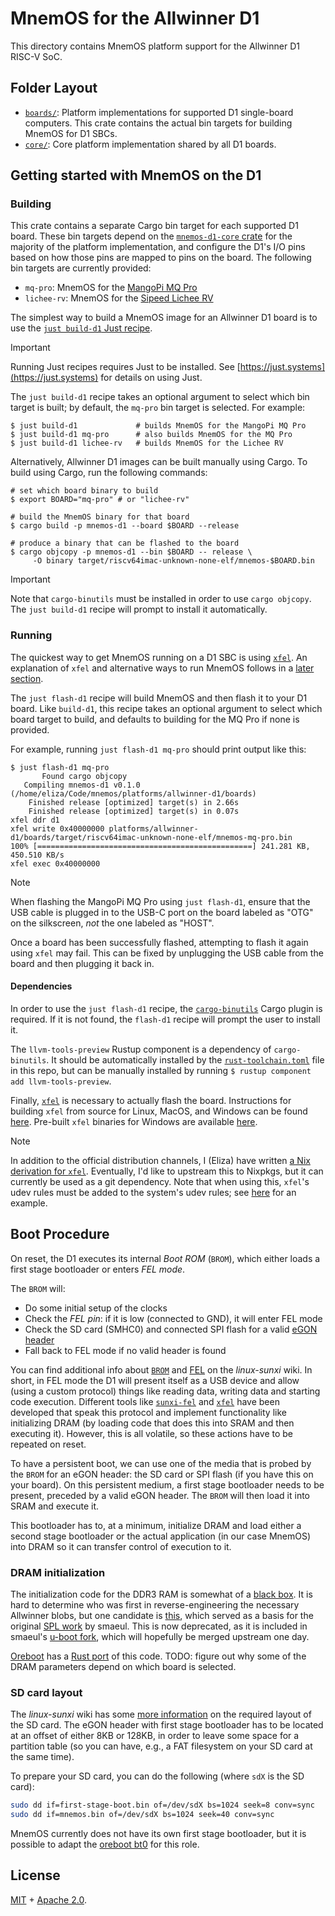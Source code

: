# MnemOS for the Allwinner D1

This directory contains MnemOS platform support for the Allwinner D1 RISC-V SoC.

## Folder Layout

* [`boards/`]: Platform implementations for supported D1
    single-board computers. This crate contains the actual bin targets for
    building MnemOS for D1 SBCs.
* [`core/`]: Core platform implementation shared by all D1 boards.

[`boards/`]: ./boards/
[`core/`]: ./core/

## Getting started with MnemOS on the D1

### Building

This crate contains a separate Cargo bin target for each supported D1 board.
These bin targets depend on the [`mnemos-d1-core` crate] for the majority of the
platform implementation, and configure the D1's I/O pins based on how those pins
are mapped to pins on the board. The following bin targets are currently
provided:

* `mq-pro`: MnemOS for the [MangoPi MQ Pro]
* `lichee-rv`: MnemOS for the [Sipeed Lichee RV]

The simplest way to build a MnemOS image for an Allwinner D1 board is to use the
[`just build-d1` Just recipe][just].

> [!IMPORTANT]
>
> Running Just recipes requires Just to be installed. See
> [https://just.systems](https://just.systems) for details on using Just.

The `just build-d1` recipe takes an optional argument to select which bin target
is built; by default, the `mq-pro` bin target is selected. For example:

```console
$ just build-d1             # builds MnemOS for the MangoPi MQ Pro
$ just build-d1 mq-pro      # also builds MnemOS for the MQ Pro
$ just build-d1 lichee-rv   # builds MnemOS for the Lichee RV
```

Alternatively, Allwinner D1 images can be built manually using Cargo. To build
using Cargo, run the following commands:

```console
# set which board binary to build
$ export BOARD="mq-pro" # or "lichee-rv"

# build the MnemOS binary for that board
$ cargo build -p mnemos-d1 --board $BOARD --release

# produce a binary that can be flashed to the board
$ cargo objcopy -p mnemos-d1 --bin $BOARD -- release \
     -O binary target/riscv64imac-unknown-none-elf/mnemos-$BOARD.bin
```

> [!IMPORTANT]
>
> Note that `cargo-binutils` must be installed in order to use `cargo objcopy`.
> The `just build-d1` recipe will prompt to install it automatically.
### Running

The quickest way to get MnemOS running on a D1 SBC is using [`xfel`].
An explanation of `xfel` and alternative ways to run MnemOS follows
in a [later section](#boot-procedure).

The `just flash-d1` recipe will build MnemOS and then flash it to your D1 board.
Like `build-d1`, this recipe takes an optional argument to
select which board target to build, and defaults to building for the MQ Pro if
none is provided.

For example, running `just flash-d1 mq-pro` should print output like this:

```console
$ just flash-d1 mq-pro
       Found cargo objcopy
   Compiling mnemos-d1 v0.1.0 (/home/eliza/Code/mnemos/platforms/allwinner-d1/boards)
    Finished release [optimized] target(s) in 2.66s
    Finished release [optimized] target(s) in 0.07s
xfel ddr d1
xfel write 0x40000000 platforms/allwinner-d1/boards/target/riscv64imac-unknown-none-elf/mnemos-mq-pro.bin
100% [================================================] 241.281 KB, 450.510 KB/s
xfel exec 0x40000000
```

> [!NOTE]
>
> When flashing the MangoPi MQ Pro using `just flash-d1`, ensure that the USB
> cable is plugged in to the USB-C port on the board labeled as "OTG" on the
> silkscreen, *not* the one labeled as "HOST".

Once a board has been successfully flashed, attempting to flash it again using
`xfel` may fail. This can be fixed by unplugging the USB cable from the board
and then plugging it back in.

#### Dependencies

In order to use the `just flash-d1` recipe, the [`cargo-binutils`] Cargo plugin
is required. If it is not found, the `flash-d1` recipe will prompt the user to
install it.

The `llvm-tools-preview` Rustup component is a dependency of `cargo-binutils`.
It should be automatically installed by the [`rust-toolchain.toml`] file in this
repo, but can be manually installed by running
`$ rustup component add llvm-tools-preview`.

Finally, [`xfel`] is necessary to actually flash the board. Instructions for
building `xfel` from source for Linux, MacOS, and Windows can be found
[here][xfel-build]. Pre-built `xfel` binaries for Windows are available
[here][xfel-win].

> [!NOTE]
>
> In addition to the official distribution channels, I (Eliza) have written [a
> Nix derivation for `xfel`][xfel-nix]. Eventually, I'd like to upstream this to
> Nixpkgs, but it can currently be used as a git dependency. Note that when
> using this, `xfel`'s udev rules must be added to the system's udev rules; see
> [here][xfel-nix-udev] for an example.

[just]: ./../../../justfile
[`mnemos-d1-core` crate]: ./../core/
[MangoPi MQ Pro]: https://github.com/mangopi-sbc/MQ-Pro
[Sipeed Lichee RV]: https://wiki.sipeed.com/hardware/en/lichee/RV/RV.html
[`xfel`]: https://xboot.org/xfel/#/
[`cargo-binutils`]: https://crates.io/crates/cargo-binutils
[`rust-toolchain.toml`]: ./../../../rust-toolchain.toml
[xfel-build]: https://xboot.org/xfel/#/?id=build-from-source
[xfel-win]: https://xboot.org/xfel/#/?id=windows-platform
[xfel-nix]: https://github.com/hawkw/dotfiles/blob/736d80487687b0610a1b17f5bbec6b22a501207c/nixos/pkgs/xfel.nix
[xfel-nix-udev]: https://github.com/hawkw/dotfiles/blob/736d80487687b0610a1b17f5bbec6b22a501207c/nixos/machines/noctis.nix#L102-L104

## Boot Procedure
On reset, the D1 executes its internal *Boot ROM* (`BROM`), which either loads
a first stage bootloader or enters *FEL mode*.

The `BROM` will:
* Do some initial setup of the clocks
* Check the *FEL pin*: if it is low (connected to GND), it will enter FEL mode
* Check the SD card (SMHC0) and connected SPI flash for a valid [eGON header]
* Fall back to FEL mode if no valid header is found

You can find additional info about [`BROM`] and [FEL] on the *linux-sunxi* wiki.
In short, in FEL mode the D1 will present itself as a USB device and allow
(using a custom protocol) things like reading data, writing data and starting
code execution.
Different tools like [`sunxi-fel`] and [`xfel`] have been developed that speak
this protocol and implement functionality like initializing DRAM
(by loading code that does this into SRAM and then executing it).
However, this is all volatile, so these actions have to be repeated on reset.

To have a persistent boot, we can use one of the media that is probed
by the `BROM` for an eGON header: the SD card or SPI flash
(if you have this on your board).
On this persistent medium, a first stage bootloader needs to be present,
preceded by a valid eGON header.
The `BROM` will then load it into SRAM and execute it.

This bootloader has to, at a minimum, initialize DRAM and load either
a second stage bootloader or the actual application (in our case MnemOS)
into DRAM so it can transfer control of execution to it.

### DRAM initialization
The initialization code for the DDR3 RAM is somewhat of a
[black box][sunxi wiki DRAM]. It is hard to determine who was first in
reverse-engineering the necessary Allwinner blobs, but one candidate
is [this][pnru boot0], which served as a basis for the original
[SPL work][sun20i_d1_spl] by smaeul. This is now deprecated, as it is included
in smaeul's [u-boot fork][u-boot mctl], which will hopefully be merged upstream
one day.

[Oreboot] has a [Rust port][oreboot mctl] of this code.
TODO: figure out why some of the DRAM parameters depend on
which board is selected.

### SD card layout
The *linux-sunxi* wiki has some [more information][sdcard-layout] on
the required layout of the SD card.
The eGON header with first stage bootloader has to be located at an offset
of either 8KB or 128KB, in order to leave some space for a partition table
(so you can have, e.g., a FAT filesystem on your SD card at the same time).

To prepare your SD card, you can do the following (where `sdX` is the SD card):
```sh
sudo dd if=first-stage-boot.bin of=/dev/sdX bs=1024 seek=8 conv=sync
sudo dd if=mnemos.bin of=/dev/sdX bs=1024 seek=40 conv=sync
```

MnemOS currently does not have its own first stage bootloader,
but it is possible to adapt the [oreboot bt0] for this role.

[`BROM`]: https://linux-sunxi.org/BROM
[FEL]: https://linux-sunxi.org/FEL
[eGON header]: https://linux-sunxi.org/EGON
[`sunxi-fel`]: https://github.com/linux-sunxi/sunxi-tools/
[Oreboot]: https://github.com/oreboot/oreboot
[oreboot mctl]: https://github.com/oreboot/oreboot/blob/main/src/mainboard/sunxi/nezha/bt0/src/mctl.rs
[oreboot bt0]: https://github.com/oreboot/oreboot/tree/main/src/mainboard/sunxi/nezha/bt0
[u-boot mctl]: https://github.com/smaeul/u-boot/blob/d1-wip/drivers/ram/sunxi/mctl_hal-sun20iw1p1.c
[sun20i_d1_spl]: https://github.com/smaeul/sun20i_d1_spl/blob/mainline/drivers/dram/sun20iw1p1/lib-dram/mctl_hal.c
[pnru boot0]: https://gitlab.com/pnru/boot0
[sunxi wiki DRAM]: https://linux-sunxi.org/Allwinner_Nezha#DRAM_Driver
[sdcard-layout]: https://linux-sunxi.org/Bootable_SD_card#SD_Card_Layout

## License

[MIT] + [Apache 2.0].

[MIT]: ./../../../LICENSE-MIT
[Apache 2.0]: ./../../../LICENSE-APACHE
